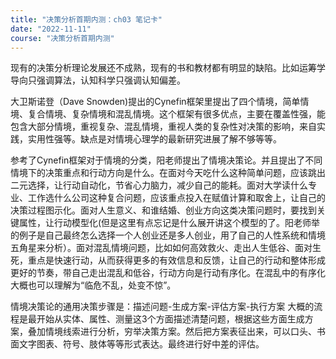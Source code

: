 ```yaml
---
title: "决策分析首期内测：ch03 笔记卡"
date: "2022-11-11"
course: "决策分析首期内测"
---
```


现有的决策分析理论发展还不成熟，现有的书和教材都有明显的缺陷。比如运筹学导向只强调算法，认知科学只强调认知偏差。

大卫斯诺登（Dave Snowden)提出的Cynefin框架里提出了四个情境，简单情境、复合情境、复杂情境和混乱情境。这个框架有很多优点，主要在覆盖性强，能包含大部分情境，重视复杂、混乱情境，重视人类的复杂性对决策的影响，来自实践，实用性强等。缺点是对情境心理学的最新研究进展了解不够等等。

参考了Cynefin框架对于情境的分类，阳老师提出了情境决策论。并且提出了不同情境下的决策重点和行动方向是什么。在面对今天吃什么这种简单问题，应该跳出二元选择，让行动自动化，节省心力脑力，减少自己的能耗。面对大学读什么专业、工作选什么公司这种复合问题，应该重点投入在赋值计算和取舍上，让自己的决策过程图示化。面对人生意义、和谁结婚、创业方向这类决策问题时，要找到关键属性，让行动模型化(但是这里有点忘记是什么展开讲这个模型的了。阳老师举的例子是自己最终怎么选择一个人创业还是多人创业，用了自己的人性系统和情境五角星来分析）。面对混乱情境问题，比如如何高效救火、走出人生低谷、面对生死，重点是快速行动，从而获得更多的有效信息和反馈，让自己的行动和整体形成更好的节奏，带自己走出混乱和低谷，行动方向是行动有序化。在混乱中的有序化大概也可以理解为“临危不乱，处变不惊”。

情境决策论的通用决策步骤是：描述问题-生成方案-评估方案-执行方案
大概的流程是最开始从实体、属性、测量这3个方面描述清楚问题，根据这些方面生成方案，叠加情境线索进行分析，穷举决策方案。然后把方案表征出来，可以口头、书面文字图表、符号、肢体等等形式表达。最终进行好中差的评估。